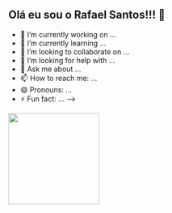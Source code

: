 ## Olá eu sou o Rafael Santos!!! 👋

- 🔭 I’m currently working on ...
- 🌱 I’m currently learning ...
- 👯 I’m looking to collaborate on ...
- 🤔 I’m looking for help with ...
- 💬 Ask me about ...
- 📫 How to reach me: ...
- 😄 Pronouns: ...
- ⚡ Fun fact: ...
-->

<div>
  <a href = "https://github.com/Rafaeelsantos">
  <img height = "180em" src = "https://github-readme-stats.vercel.app/api?username=Rafaeelsantos&show_icons=true&theme=dracula&include_all_commits=true&count_private=true"/>
</div>
